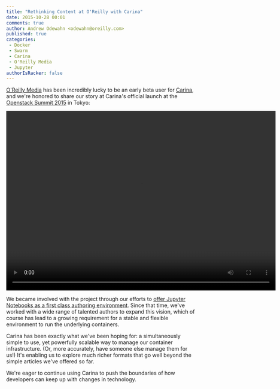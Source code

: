 ```yaml
---
title: "Rethinking Content at O'Reilly with Carina"
date: 2015-10-28 00:01
comments: true
author: Andrew Odewahn <odewahn@oreilly.com>
published: true
categories:
 - Docker
 - Swarm
 - Carina
 - O'Reilly Media
 - Jupyter
authorIsRacker: false
---
```


[O'Reilly Media](http://www.oreilly.com) has been incredibly lucky to be an early beta user for [Carina](https://getcarina.com/), and we're honored to share our story at Carina's official launch at the [Openstack Summit 2015](https://www.openstack.org/summit/) in Tokyo:

<video width="720" height="480" controls="controls">
  <source src="http://brightcove04.brightcove.com/23/2660431281001/201510/178/2660431281001_4566909632001_4566880863001.mp4" type="video/mp4">
</video>

<!-- more -->

We became involved with the project through our efforts to [offer Jupyter Notebooks as a first class authoring environment](https://www.oreilly.com/ideas/jupyter-at-oreilly).  Since that time, we've worked with a wide range of talented authors to expand this vision, which of course has lead to a growing requirement for a stable and flexible environment to run the underlying containers.

Carina has been exactly what we've been hoping for: a simultaneously simple to use, yet powerfully scalable way to manage our container infrastructure.  (Or, more accurately, have someone else manage them for us!) It's enabling us to explore much richer formats that go well beyond the simple articles we've offered so far.  

We're eager to continue using Carina to push the boundaries of how developers can keep up with changes in technology.
